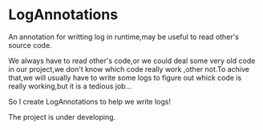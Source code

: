 # LogAnnotations
An annotation for writting log in runtime,may be useful to read other's source code.

We always have to read other's code,or we could deal some very old code in our project,we don't know which code really work ,other not.To achive that,we will usually have to write some logs to figure out whick code is really working,but it is a tedious job...            

So I create LogAnnotations to help we write logs!                       

The project is under developing.
